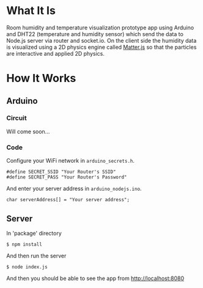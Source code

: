 # What It Is
Room humidity and temperature visualization prototype app using Arduino and DHT22 (temperature and humidity sensor) which send the data to Node.js server via router and socket.io. On the client side the humidity data is visualized using a 2D physics engine called [Matter.js](https://brm.io/matter-js/) so that the particles are interactive and applied 2D physics.

[Example]: https://s3.us-west-2.amazonaws.com/secure.notion-static.com/814c2024-5a90-415c-a12c-fe86a51e54b7/demo_humidity_matter.gif?X-Amz-Algorithm=AWS4-HMAC-SHA256&X-Amz-Credential=AKIAT73L2G45O3KS52Y5%2F20210112%2Fus-west-2%2Fs3%2Faws4_request&X-Amz-Date=20210112T054423Z&X-Amz-Expires=86400&X-Amz-Signature=8c73b0174b277db20f63ea69474f7630d5e87664fcfdbb1a4fde5ef90ac98e3e&X-Amz-SignedHeaders=host&response-content-disposition=filename%20%3D%22demo_humidity_matter.gif%22 "Example Image"

# How It Works

## Arduino
### Circuit
Will come soon...

### Code
Configure your WiFi network in `arduino_secrets.h`.
```
#define SECRET_SSID "Your Router's SSID"
#define SECRET_PASS "Your Router's Password"
```
And enter your server address in `arduino_nodejs.ino`.
```
char serverAddress[] = "Your server address";
```

## Server
In 'package' directory
```
$ npm install
```
And then run the server
```
$ node index.js
```
And then you should be able to see the app from [http://localhost:8080](http://localhost:8080)
